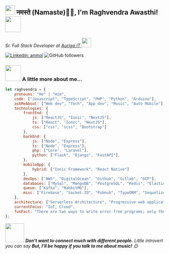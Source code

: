 <h2><img src="https://emojis.slackmojis.com/emojis/images/1531849430/4246/blob-sunglasses.gif?1531849430" width="30"/> नमस्ते (Namaste)🙏🏻, I'm Raghvendra Awasthi! <img src="https://media.giphy.com/media/12oufCB0MyZ1Go/giphy.gif" width="50"></h2>
<p><em>Sr. Full Stack Developer at <a href="https://aurigait.com">Auriga IT
</a><img src="https://media.giphy.com/media/WUlplcMpOCEmTGBtBW/giphy.gif" width="30"> 
</em></p>

[![Linkedin: anmol](https://img.shields.io/badge/-Raghvendra-blue?style=flat-square&logo=Linkedin&logoColor=white&link=www.linkedin.com/in/raghvendra-awasthi-038758aa)](www.linkedin.com/in/raghavendra-awasthi-038758aa/)
![GitHub followers](https://img.shields.io/github/followers/rawasthi231?label=Follow&style=social)


### <img src="https://media.giphy.com/media/VgCDAzcKvsR6OM0uWg/giphy.gif" width="50"> A little more about me...  

```javascript
let raghvendra = {
    pronouns: "He" | "Him",
    code: ["Javascript", "TypeScript", "PHP", "Python", "Arduino"],
    askMeAbout: ["Web dev", "Tech", "App dev", "Music", "Auto Mobile"],
    technologies: {
        frontEnd: {
            js: ["ReactJS", "Ionic", "NextJS"],
            ts: ["React", "Ionic", "NextJS"],
            css: ["css", "scss", "Bootstrap"]
        },
        backEnd: {
            js: ["Node", "Express"],
            ts: ["Node", "Express"],
            php: ["Core", "Laravel"],
            python: ["Flask", "Django", "FastAPI"],
        },
        mobileApp: {
            hybrid: ["Ionic Framework", "React Native"]
        },
        devOps: ["AWS", "DigitalOcean", "Github", "Gitlab", "GCP"],
        databases: ["MySql", "MongoDB", "PostgreSQL", "Redis", "ElasticSearch", "InfluxDB"],
        queue: ["Kafka", "RabbitMQ"],
        misc: ["Firebase", "Socket.IO", "Pubnub", "TypeORM", "Sequelize"]
    },
    architecture: ["Serverless Architecture", "Progressive web applications", "Single page applications", "Server side applications"],
    currentFocus: "IoT, Cloud",
    funFact: "There are two ways to write error-free programs; only the third one works"
};
```

<img src="https://media.giphy.com/media/LnQjpWaON8nhr21vNW/giphy.gif" width="60"> <em><b>Don't want to connect much with different people.</b> Little introvert you can say <b>But, I'll be happy if you talk to me about music!</b> 😊</em>
